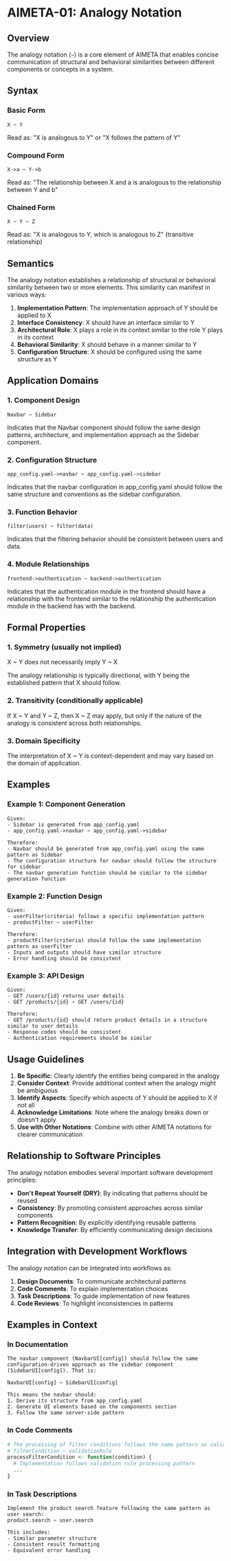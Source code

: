 # AIMETA-01: Analogy Notation

## Overview
The analogy notation (`~`) is a core element of AIMETA that enables concise communication of structural and behavioral similarities between different components or concepts in a system.

## Syntax

### Basic Form
```
X ~ Y
```

Read as: "X is analogous to Y" or "X follows the pattern of Y"

### Compound Form
```
X->a ~ Y->b
```

Read as: "The relationship between X and a is analogous to the relationship between Y and b"

### Chained Form
```
X ~ Y ~ Z
```

Read as: "X is analogous to Y, which is analogous to Z" (transitive relationship)

## Semantics

The analogy notation establishes a relationship of structural or behavioral similarity between two or more elements. This similarity can manifest in various ways:

1. **Implementation Pattern**: The implementation approach of Y should be applied to X
2. **Interface Consistency**: X should have an interface similar to Y
3. **Architectural Role**: X plays a role in its context similar to the role Y plays in its context
4. **Behavioral Similarity**: X should behave in a manner similar to Y
5. **Configuration Structure**: X should be configured using the same structure as Y

## Application Domains

### 1. Component Design
```
Navbar ~ Sidebar
```
Indicates that the Navbar component should follow the same design patterns, architecture, and implementation approach as the Sidebar component.

### 2. Configuration Structure
```
app_config.yaml->navbar ~ app_config.yaml->sidebar
```
Indicates that the navbar configuration in app_config.yaml should follow the same structure and conventions as the sidebar configuration.

### 3. Function Behavior
```
filter(users) ~ filter(data)
```
Indicates that the filtering behavior should be consistent between users and data.

### 4. Module Relationships
```
frontend->authentication ~ backend->authentication
```
Indicates that the authentication module in the frontend should have a relationship with the frontend similar to the relationship the authentication module in the backend has with the backend.

## Formal Properties

### 1. Symmetry (usually not implied)
X ~ Y does not necessarily imply Y ~ X

The analogy relationship is typically directional, with Y being the established pattern that X should follow.

### 2. Transitivity (conditionally applicable)
If X ~ Y and Y ~ Z, then X ~ Z may apply, but only if the nature of the analogy is consistent across both relationships.

### 3. Domain Specificity
The interpretation of X ~ Y is context-dependent and may vary based on the domain of application.

## Examples

### Example 1: Component Generation
```
Given:
- Sidebar is generated from app_config.yaml
- app_config.yaml->navbar ~ app_config.yaml->sidebar

Therefore:
- Navbar should be generated from app_config.yaml using the same pattern as Sidebar
- The configuration structure for navbar should follow the structure for sidebar
- The navbar generation function should be similar to the sidebar generation function
```

### Example 2: Function Design
```
Given:
- userFilter(criteria) follows a specific implementation pattern
- productFilter ~ userFilter

Therefore:
- productFilter(criteria) should follow the same implementation pattern as userFilter
- Inputs and outputs should have similar structure
- Error handling should be consistent
```

### Example 3: API Design
```
Given:
- GET /users/{id} returns user details
- GET /products/{id} ~ GET /users/{id}

Therefore:
- GET /products/{id} should return product details in a structure similar to user details
- Response codes should be consistent
- Authentication requirements should be similar
```

## Usage Guidelines

1. **Be Specific**: Clearly identify the entities being compared in the analogy
2. **Consider Context**: Provide additional context when the analogy might be ambiguous
3. **Identify Aspects**: Specify which aspects of Y should be applied to X if not all
4. **Acknowledge Limitations**: Note where the analogy breaks down or doesn't apply
5. **Use with Other Notations**: Combine with other AIMETA notations for clearer communication

## Relationship to Software Principles

The analogy notation embodies several important software development principles:

- **Don't Repeat Yourself (DRY)**: By indicating that patterns should be reused
- **Consistency**: By promoting consistent approaches across similar components
- **Pattern Recognition**: By explicitly identifying reusable patterns
- **Knowledge Transfer**: By efficiently communicating design decisions

## Integration with Development Workflows

The analogy notation can be integrated into workflows as:

1. **Design Documents**: To communicate architectural patterns
2. **Code Comments**: To explain implementation choices
3. **Task Descriptions**: To guide implementation of new features
4. **Code Reviews**: To highlight inconsistencies in patterns

## Examples in Context

### In Documentation
```
The navbar component (NavbarUI[config]) should follow the same configuration-driven approach as the sidebar component (SidebarUI[config]). That is:

NavbarUI[config] ~ SidebarUI[config]

This means the navbar should:
1. Derive its structure from app_config.yaml
2. Generate UI elements based on the components section
3. Follow the same server-side pattern
```

### In Code Comments
```r
# The processing of filter conditions follows the same pattern as validation rules:
# filterCondition ~ validationRule
processFilterCondition <- function(condition) {
  # Implementation follows validation rule processing pattern
  ...
}
```

### In Task Descriptions
```
Implement the product search feature following the same pattern as user search:
product.search ~ user.search

This includes:
- Similar parameter structure
- Consistent result formatting
- Equivalent error handling
```